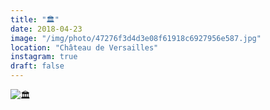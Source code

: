 ```yaml
---
title: "🏛"
date: 2018-04-23
image: "/img/photo/47276f3d4d3e08f61918c6927956e587.jpg"
location: "Château de Versailles"
instagram: true
draft: false
---
```


![🏛](/img/photo/47276f3d4d3e08f61918c6927956e587.jpg)
